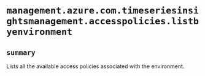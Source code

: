 # `management.azure.com.timeseriesinsightsmanagement.accesspolicies.listbyenvironment`

## `summary`
Lists all the available access policies associated with the environment.



